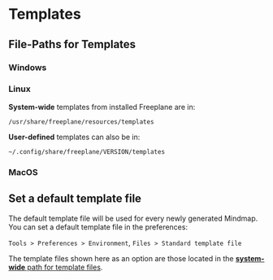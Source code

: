 <!-- Templates -->

# Templates

## File-Paths for Templates

### Windows

### Linux

**System-wide** templates from installed Freeplane are in:

`/usr/share/freeplane/resources/templates`

**User-defined** templates can also be in:

`~/.config/share/freeplane/VERSION/templates`

### MacOS

## Set a default template file

The default template file will be used for every newly generated Mindmap.
You can set a default template file in the preferences:

`Tools > Preferences > Environment`, `Files > Standard template file`

The template files shown here as an option are those located in the [**system-wide** path for template files](#file-paths-for-templates).
